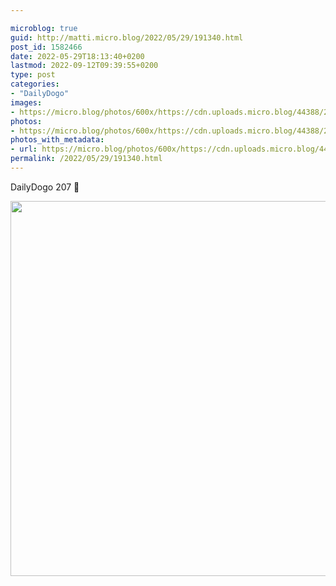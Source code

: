 ```yaml
---

microblog: true
guid: http://matti.micro.blog/2022/05/29/191340.html
post_id: 1582466
date: 2022-05-29T18:13:40+0200
lastmod: 2022-09-12T09:39:55+0200
type: post
categories:
- "DailyDogo"
images:
- https://micro.blog/photos/600x/https://cdn.uploads.micro.blog/44388/2022/8a81cb3f48.jpg
photos:
- https://micro.blog/photos/600x/https://cdn.uploads.micro.blog/44388/2022/8a81cb3f48.jpg
photos_with_metadata:
- url: https://micro.blog/photos/600x/https://cdn.uploads.micro.blog/44388/2022/8a81cb3f48.jpg
permalink: /2022/05/29/191340.html
---
```

DailyDogo 207 🐶

<img src="https://micro.blog/photos/600x/https://blog.martin-haehnel.de/uploads/2022/8a81cb3f48.jpg" width="600" height="600" alt="" />

